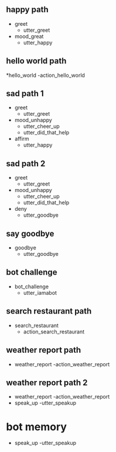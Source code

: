 ## happy path
* greet
  - utter_greet
* mood_great
  - utter_happy

## hello world path
*hello_world
  -action_hello_world
  
  
## sad path 1
* greet
  - utter_greet
* mood_unhappy
  - utter_cheer_up
  - utter_did_that_help
* affirm
  - utter_happy

## sad path 2
* greet
  - utter_greet
* mood_unhappy
  - utter_cheer_up
  - utter_did_that_help
* deny
  - utter_goodbye

## say goodbye
* goodbye
  - utter_goodbye

## bot challenge
* bot_challenge
  - utter_iamabot

## search restaurant path
* search_restaurant
  - action_search_restaurant
  
## weather report path
* weather_report
  -action_weather_report  

## weather report path 2
* weather_report
  -action_weather_report
* speak_up
  -utter_speakup

# bot memory 
* speak_up
  -utter_speakup